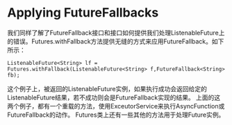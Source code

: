 # Applying FutureFallbacks
我们同样了解了FutureFallback接口和接口如何提供我们处理ListenableFuture上的错误。Futures.withFallback方法提供无缝的方式来应用FutureFallback。如下所示：
```
ListenableFuture<String> lf = Futures.withFallback(ListenableFuture<String> f,FutureFallback<String> fb);
```
这个例子上，被返回的ListenableFuture实例，如果执行成功会返回给定的ListenableFuture结果，若不成功则会是FutureFallback实现的结果。
上面的这两个例子，都有一个重载的方法，使用ExceutorService来执行AsyncFunction或FutureFallback的动作。
Futures类上还有一些其他的方法用于处理Future实例。
